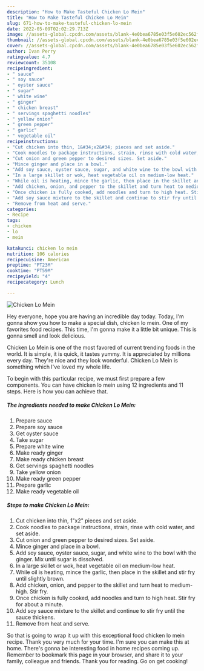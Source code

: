 ```yaml
---
description: "How to Make Tasteful Chicken Lo Mein"
title: "How to Make Tasteful Chicken Lo Mein"
slug: 671-how-to-make-tasteful-chicken-lo-mein
date: 2022-05-09T02:02:29.713Z
image: //assets-global.cpcdn.com/assets/blank-4e0bea6785e03f5e602ec562f230caae08da540cada707380b4fe1bbebba43da.png
thumbnail: //assets-global.cpcdn.com/assets/blank-4e0bea6785e03f5e602ec562f230caae08da540cada707380b4fe1bbebba43da.png
cover: //assets-global.cpcdn.com/assets/blank-4e0bea6785e03f5e602ec562f230caae08da540cada707380b4fe1bbebba43da.png
author: Ivan Perry
ratingvalue: 4.7
reviewcount: 35108
recipeingredient:
- " sauce"
- " soy sauce"
- " oyster sauce"
- " sugar"
- " white wine"
- " ginger"
- " chicken breast"
- " servings spaghetti noodles"
- " yellow onion"
- " green pepper"
- " garlic"
- " vegetable oil"
recipeinstructions:
- "Cut chicken into thin, 1&#34;x2&#34; pieces and set aside."
- "Cook noodles to package instructions, strain, rinse with cold water, and set aside."
- "Cut onion and green pepper to desired sizes. Set aside."
- "Mince ginger and place in a bowl."
- "Add soy sauce, oyster sauce, sugar, and white wine to the bowl with the ginger. Mix until sugar is dissolved."
- "In a large skillet or wok, heat vegetable oil on medium-low heat."
- "While oil is heating, mince the garlic, then place in the skillet and stir fry until slightly brown."
- "Add chicken, onion, and pepper to the skillet and turn heat to medium-high. Stir fry."
- "Once chicken is fully cooked, add noodles and turn to high heat. Stir fry for about a minute."
- "Add soy sauce mixture to the skillet and continue to stir fry until the sauce thickens."
- "Remove from heat and serve."
categories:
- Recipe
tags:
- chicken
- lo
- mein

katakunci: chicken lo mein 
nutrition: 106 calories
recipecuisine: American
preptime: "PT23M"
cooktime: "PT59M"
recipeyield: "4"
recipecategory: Lunch

---
```



![Chicken Lo Mein](//assets-global.cpcdn.com/assets/blank-4e0bea6785e03f5e602ec562f230caae08da540cada707380b4fe1bbebba43da.png)

Hey everyone, hope you are having an incredible day today. Today, I'm gonna show you how to make a special dish, chicken lo mein. One of my favorites food recipes. This time, I'm gonna make it a little bit unique. This is gonna smell and look delicious.

Chicken Lo Mein is one of the most favored of current trending foods in the world. It is simple, it is quick, it tastes yummy. It is appreciated by millions every day. They're nice and they look wonderful. Chicken Lo Mein is something which I've loved my whole life.




To begin with this particular recipe, we must first prepare a few components. You can have chicken lo mein using 12 ingredients and 11 steps. Here is how you can achieve that.

<!--inarticleads1-->

##### The ingredients needed to make Chicken Lo Mein:

1. Prepare  sauce
1. Prepare  soy sauce
1. Get  oyster sauce
1. Take  sugar
1. Prepare  white wine
1. Make ready  ginger
1. Make ready  chicken breast
1. Get  servings spaghetti noodles
1. Take  yellow onion
1. Make ready  green pepper
1. Prepare  garlic
1. Make ready  vegetable oil




<!--inarticleads2-->

##### Steps to make Chicken Lo Mein:

1. Cut chicken into thin, 1&#34;x2&#34; pieces and set aside.
1. Cook noodles to package instructions, strain, rinse with cold water, and set aside.
1. Cut onion and green pepper to desired sizes. Set aside.
1. Mince ginger and place in a bowl.
1. Add soy sauce, oyster sauce, sugar, and white wine to the bowl with the ginger. Mix until sugar is dissolved.
1. In a large skillet or wok, heat vegetable oil on medium-low heat.
1. While oil is heating, mince the garlic, then place in the skillet and stir fry until slightly brown.
1. Add chicken, onion, and pepper to the skillet and turn heat to medium-high. Stir fry.
1. Once chicken is fully cooked, add noodles and turn to high heat. Stir fry for about a minute.
1. Add soy sauce mixture to the skillet and continue to stir fry until the sauce thickens.
1. Remove from heat and serve.




So that is going to wrap it up with this exceptional food chicken lo mein recipe. Thank you very much for your time. I'm sure you can make this at home. There's gonna be interesting food in home recipes coming up. Remember to bookmark this page in your browser, and share it to your family, colleague and friends. Thank you for reading. Go on get cooking!
